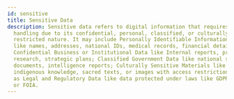 ```yaml
---
id: sensitive
title: Sensitive Data
description: Sensitive data refers to digital information that requires special
  handling due to its confidential, personal, classified, or culturally
  restricted nature. It may include Personally Identifiable Information (PII)
  like names, addresses, national IDs, medical records, financial details;
  Confidential Business or Institutional Data like Internal reports, proprietary
  research, strategic plans; Classified Government Data like national security
  documents, intelligence reports; Culturally Sensitive Materials like
  indigenous knowledge, sacred texts, or images with access restrictions as well
  as Legal and Regulatory Data like data protected under laws like GDPR, HIPAA,
  or FOIA.
---
```

